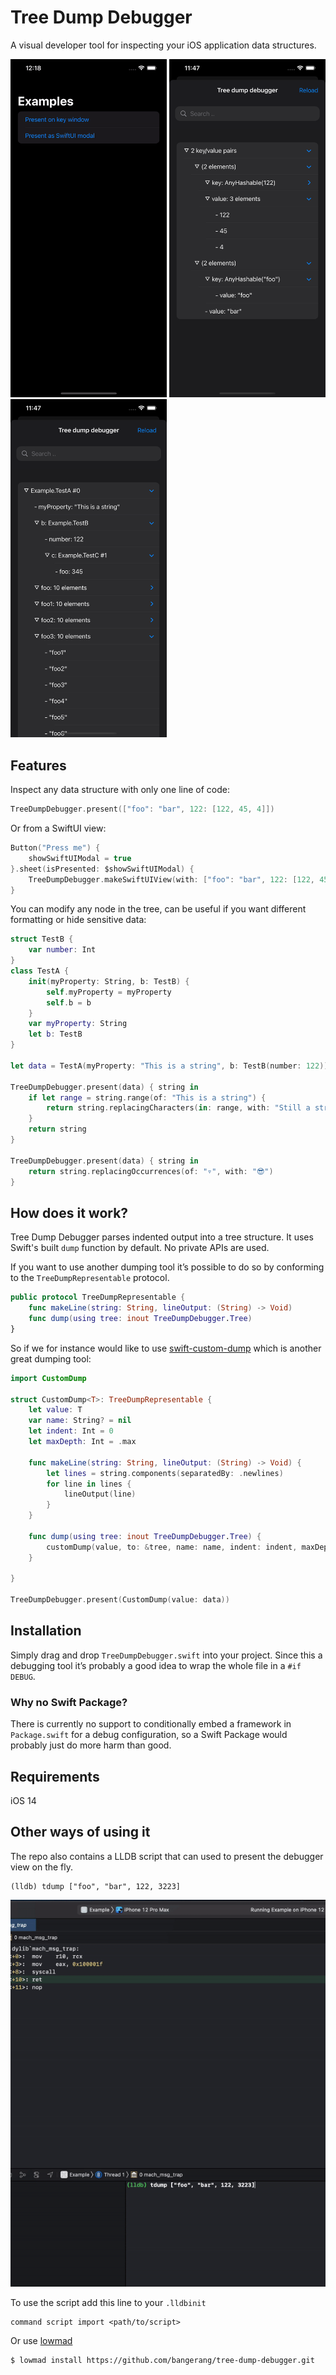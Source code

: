 # Tree Dump Debugger
A visual developer tool for inspecting your iOS application data structures.

<p float="left">
 <img src="Resources/video.gif" alt="drawing" width="250"/>
<img src="Resources/example1.png" alt="drawing" width="250"/>
<img src="Resources/example2.png" alt="drawing" width="250"/>   
</p>



## Features
Inspect any data structure with only one line of code:

```swift
TreeDumpDebugger.present(["foo": "bar", 122: [122, 45, 4]])
```

Or from a SwiftUI view:

```swift
Button("Press me") {
    showSwiftUIModal = true
}.sheet(isPresented: $showSwiftUIModal) {
    TreeDumpDebugger.makeSwiftUIView(with: ["foo": "bar", 122: [122, 45, 4]])
}
```

You can modify any node in the tree, can be useful if you want different formatting or hide sensitive data:
```swift
struct TestB {
    var number: Int
}
class TestA {
    init(myProperty: String, b: TestB) {
        self.myProperty = myProperty
        self.b = b
    }
    var myProperty: String
    let b: TestB
}

let data = TestA(myProperty: "This is a string", b: TestB(number: 122))

TreeDumpDebugger.present(data) { string in
    if let range = string.range(of: "This is a string") {
        return string.replacingCharacters(in: range, with: "Still a string but changed")
    }
    return string
}

TreeDumpDebugger.present(data) { string in
    return string.replacingOccurrences(of: "▿", with: "😎")
}

```

## How does it work?

Tree Dump Debugger parses indented output into a tree structure. It uses Swift's built `dump` function by default. No private APIs are used.

If you want to use another dumping tool it’s possible to do so by conforming to the `TreeDumpRepresentable` protocol.

```swift
public protocol TreeDumpRepresentable {
    func makeLine(string: String, lineOutput: (String) -> Void)
    func dump(using tree: inout TreeDumpDebugger.Tree)
}
```

So if we for instance would like to use [swift-custom-dump](https://github.com/pointfreeco/swift-custom-dump) which is another great dumping tool:
```swift
import CustomDump

struct CustomDump<T>: TreeDumpRepresentable {
    let value: T
    var name: String? = nil
    let indent: Int = 0
    let maxDepth: Int = .max

    func makeLine(string: String, lineOutput: (String) -> Void) {
        let lines = string.components(separatedBy: .newlines)
        for line in lines {
            lineOutput(line)
        }
    }

    func dump(using tree: inout TreeDumpDebugger.Tree) {
        customDump(value, to: &tree, name: name, indent: indent, maxDepth: maxDepth)
    }

}

TreeDumpDebugger.present(CustomDump(value: data))
```

## Installation

Simply drag and drop `TreeDumpDebugger.swift` into your project. Since this a debugging tool it’s probably a good idea to wrap the whole file in a `#if DEBUG`.

### Why no Swift Package?

There is currently no support to conditionally embed a framework in `Package.swift` for a debug configuration, so a Swift Package would probably just do more harm than good.

## Requirements
iOS 14

## Other ways of using it
The repo also contains a LLDB script that can used to present the debugger view on the fly.
```
(lldb) tdump ["foo", "bar", 122, 3223]
```

<img src="Resources/video2.gif" alt="drawing" width="600"/>

To use the script add this line to your `.lldbinit`
```
command script import <path/to/script>
```
Or use [lowmad](https://github.com/bangerang/lowmad)
```bash
$ lowmad install https://github.com/bangerang/tree-dump-debugger.git
```
